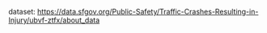 dataset: https://data.sfgov.org/Public-Safety/Traffic-Crashes-Resulting-in-Injury/ubvf-ztfx/about_data 
